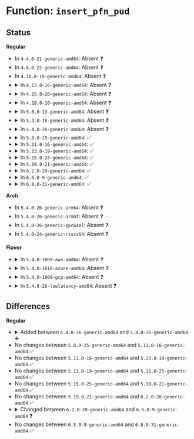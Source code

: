 # Function: <code>insert_pfn_pud</code>

## Status
<b>Regular</b>
<ul>
<li>
In <code>4.4.0-21-generic-amd64</code>: Absent ❓
</li>
<li>
In <code>4.8.0-22-generic-amd64</code>: Absent ❓
</li>
<li>
In <code>4.10.0-19-generic-amd64</code>: Absent ❓
</li>
<li>
<details>
<summary>In <code>4.13.0-16-generic-amd64</code>: Absent ❓</summary>

```json
{
  "name": "insert_pfn_pud",
  "collision_type": "Unique Static",
  "inline_type": "Full",
  "funcs": [
    {
      "addr": 18446744071581144336,
      "name": "insert_pfn_pud",
      "external": false,
      "loc": "mm/huge_memory.c:798",
      "file": "mm/huge_memory.c",
      "inline": "not declared, inlined",
      "caller_inline": [
        "mm/huge_memory.c:vmf_insert_pfn_pud"
      ],
      "caller_func": []
    }
  ],
  "symbols": []
}
```
</details>
</li>
<li>
<details>
<summary>In <code>4.15.0-20-generic-amd64</code>: Absent ❓</summary>

```json
{
  "name": "insert_pfn_pud",
  "collision_type": "Unique Static",
  "inline_type": "Full",
  "funcs": [
    {
      "addr": 18446744071581267672,
      "name": "insert_pfn_pud",
      "external": false,
      "loc": "mm/huge_memory.c:798",
      "file": "mm/huge_memory.c",
      "inline": "not declared, inlined",
      "caller_inline": [
        "mm/huge_memory.c:vmf_insert_pfn_pud"
      ],
      "caller_func": []
    }
  ],
  "symbols": []
}
```
</details>
</li>
<li>
<details>
<summary>In <code>4.18.0-10-generic-amd64</code>: Absent ❓</summary>

```json
{
  "name": "insert_pfn_pud",
  "collision_type": "Unique Static",
  "inline_type": "Full",
  "funcs": [
    {
      "addr": 18446744071581415212,
      "name": "insert_pfn_pud",
      "external": false,
      "loc": "mm/huge_memory.c:795",
      "file": "mm/huge_memory.c",
      "inline": "not declared, inlined",
      "caller_inline": [
        "mm/huge_memory.c:vmf_insert_pfn_pud"
      ],
      "caller_func": []
    }
  ],
  "symbols": []
}
```
</details>
</li>
<li>
<details>
<summary>In <code>5.0.0-13-generic-amd64</code>: Absent ❓</summary>

```json
{
  "name": "insert_pfn_pud",
  "collision_type": "Unique Static",
  "inline_type": "Full",
  "funcs": [
    {
      "addr": 18446744071581498041,
      "name": "insert_pfn_pud",
      "external": false,
      "loc": "mm/huge_memory.c:814",
      "file": "mm/huge_memory.c",
      "inline": "not declared, inlined",
      "caller_inline": [
        "mm/huge_memory.c:vmf_insert_pfn_pud"
      ],
      "caller_func": []
    }
  ],
  "symbols": []
}
```
</details>
</li>
<li>
<details>
<summary>In <code>5.3.0-18-generic-amd64</code>: Absent ❓</summary>

```json
{
  "name": "insert_pfn_pud",
  "collision_type": "Unique Static",
  "inline_type": "Full",
  "funcs": [
    {
      "addr": 18446744071581606299,
      "name": "insert_pfn_pud",
      "external": false,
      "loc": "mm/huge_memory.c:852",
      "file": "mm/huge_memory.c",
      "inline": "not declared, inlined",
      "caller_inline": [
        "mm/huge_memory.c:vmf_insert_pfn_pud"
      ],
      "caller_func": []
    }
  ],
  "symbols": []
}
```
</details>
</li>
<li>
<details>
<summary>In <code>5.4.0-26-generic-amd64</code>: Absent ❓</summary>

```json
{
  "name": "insert_pfn_pud",
  "collision_type": "Unique Static",
  "inline_type": "Full",
  "funcs": [
    {
      "addr": 18446744071581676875,
      "name": "insert_pfn_pud",
      "external": false,
      "loc": "mm/huge_memory.c:858",
      "file": "mm/huge_memory.c",
      "inline": "not declared, inlined",
      "caller_inline": [
        "mm/huge_memory.c:vmf_insert_pfn_pud"
      ],
      "caller_func": []
    }
  ],
  "symbols": []
}
```
</details>
</li>
<li>
<details>
<summary>In <code>5.8.0-25-generic-amd64</code>: ✅</summary>

```c
void insert_pfn_pud(struct vm_area_struct * vma, long unsigned int addr, pud_t * pud, pfn_t pfn, pgprot_t prot, bool write)
```

```json
{
  "name": "insert_pfn_pud",
  "collision_type": "Unique Static",
  "inline_type": "No",
  "funcs": [
    {
      "addr": 18446744071581896288,
      "name": "insert_pfn_pud",
      "external": false,
      "loc": "mm/huge_memory.c:880",
      "file": "mm/huge_memory.c",
      "inline": "seen, unknown",
      "caller_inline": [],
      "caller_func": [
        "mm/huge_memory.c:vmf_insert_pfn_pud_prot"
      ]
    }
  ],
  "symbols": [
    {
      "addr": 18446744071581896288,
      "name": "insert_pfn_pud",
      "section": ".text",
      "bind": "STB_LOCAL",
      "size": 412
    }
  ]
}
```
</details>
</li>
<li>
<details>
<summary>In <code>5.11.0-16-generic-amd64</code>: ✅</summary>

```c
void insert_pfn_pud(struct vm_area_struct * vma, long unsigned int addr, pud_t * pud, pfn_t pfn, pgprot_t prot, bool write)
```

```json
{
  "name": "insert_pfn_pud",
  "collision_type": "Unique Static",
  "inline_type": "No",
  "funcs": [
    {
      "addr": 18446744071581942480,
      "name": "insert_pfn_pud",
      "external": false,
      "loc": "mm/huge_memory.c:872",
      "file": "mm/huge_memory.c",
      "inline": "seen, unknown",
      "caller_inline": [],
      "caller_func": [
        "mm/huge_memory.c:vmf_insert_pfn_pud_prot"
      ]
    }
  ],
  "symbols": [
    {
      "addr": 18446744071581942480,
      "name": "insert_pfn_pud",
      "section": ".text",
      "bind": "STB_LOCAL",
      "size": 412
    }
  ]
}
```
</details>
</li>
<li>
<details>
<summary>In <code>5.13.0-19-generic-amd64</code>: ✅</summary>

```c
void insert_pfn_pud(struct vm_area_struct * vma, long unsigned int addr, pud_t * pud, pfn_t pfn, pgprot_t prot, bool write)
```

```json
{
  "name": "insert_pfn_pud",
  "collision_type": "Unique Static",
  "inline_type": "No",
  "funcs": [
    {
      "addr": 18446744071581967632,
      "name": "insert_pfn_pud",
      "external": false,
      "loc": "mm/huge_memory.c:888",
      "file": "mm/huge_memory.c",
      "inline": "seen, unknown",
      "caller_inline": [],
      "caller_func": [
        "mm/huge_memory.c:vmf_insert_pfn_pud_prot"
      ]
    }
  ],
  "symbols": [
    {
      "addr": 18446744071581967632,
      "name": "insert_pfn_pud",
      "section": ".text",
      "bind": "STB_LOCAL",
      "size": 430
    }
  ]
}
```
</details>
</li>
<li>
<details>
<summary>In <code>5.15.0-25-generic-amd64</code>: ✅</summary>

```c
void insert_pfn_pud(struct vm_area_struct * vma, long unsigned int addr, pud_t * pud, pfn_t pfn, pgprot_t prot, bool write)
```

```json
{
  "name": "insert_pfn_pud",
  "collision_type": "Unique Static",
  "inline_type": "No",
  "funcs": [
    {
      "addr": 18446744071582270320,
      "name": "insert_pfn_pud",
      "external": false,
      "loc": "mm/huge_memory.c:888",
      "file": "mm/huge_memory.c",
      "inline": "seen, unknown",
      "caller_inline": [],
      "caller_func": [
        "mm/huge_memory.c:vmf_insert_pfn_pud_prot"
      ]
    }
  ],
  "symbols": [
    {
      "addr": 18446744071582270320,
      "name": "insert_pfn_pud",
      "section": ".text",
      "bind": "STB_LOCAL",
      "size": 430
    }
  ]
}
```
</details>
</li>
<li>
<details>
<summary>In <code>5.19.0-21-generic-amd64</code>: ✅</summary>

```c
void insert_pfn_pud(struct vm_area_struct * vma, long unsigned int addr, pud_t * pud, pfn_t pfn, pgprot_t prot, bool write)
```

```json
{
  "name": "insert_pfn_pud",
  "collision_type": "Unique Static",
  "inline_type": "No",
  "funcs": [
    {
      "addr": 18446744071582750832,
      "name": "insert_pfn_pud",
      "external": false,
      "loc": "mm/huge_memory.c:882",
      "file": "mm/huge_memory.c",
      "inline": "seen, unknown",
      "caller_inline": [],
      "caller_func": [
        "mm/huge_memory.c:vmf_insert_pfn_pud_prot"
      ]
    }
  ],
  "symbols": [
    {
      "addr": 18446744071582750832,
      "name": "insert_pfn_pud",
      "section": ".text",
      "bind": "STB_LOCAL",
      "size": 437
    }
  ]
}
```
</details>
</li>
<li>
<details>
<summary>In <code>6.2.0-20-generic-amd64</code>: ✅</summary>

```c
void insert_pfn_pud(struct vm_area_struct * vma, long unsigned int addr, pud_t * pud, pfn_t pfn, pgprot_t prot, bool write)
```

```json
{
  "name": "insert_pfn_pud",
  "collision_type": "Unique Static",
  "inline_type": "No",
  "funcs": [
    {
      "addr": 18446744071583284560,
      "name": "insert_pfn_pud",
      "external": false,
      "loc": "mm/huge_memory.c:942",
      "file": "mm/huge_memory.c",
      "inline": "seen, unknown",
      "caller_inline": [],
      "caller_func": [
        "mm/huge_memory.c:vmf_insert_pfn_pud_prot"
      ]
    }
  ],
  "symbols": [
    {
      "addr": 18446744071583284560,
      "name": "insert_pfn_pud",
      "section": ".text",
      "bind": "STB_LOCAL",
      "size": 444
    }
  ]
}
```
</details>
</li>
<li>
<details>
<summary>In <code>6.5.0-9-generic-amd64</code>: ✅</summary>

```c
void insert_pfn_pud(struct vm_area_struct * vma, long unsigned int addr, pud_t * pud, pfn_t pfn, bool write)
```

```json
{
  "name": "insert_pfn_pud",
  "collision_type": "Unique Static",
  "inline_type": "No",
  "funcs": [
    {
      "addr": 18446744071583504480,
      "name": "insert_pfn_pud",
      "external": false,
      "loc": "mm/huge_memory.c:939",
      "file": "mm/huge_memory.c",
      "inline": "seen, unknown",
      "caller_inline": [],
      "caller_func": [
        "mm/huge_memory.c:vmf_insert_pfn_pud"
      ]
    }
  ],
  "symbols": [
    {
      "addr": 18446744071583504480,
      "name": "insert_pfn_pud",
      "section": ".text",
      "bind": "STB_LOCAL",
      "size": 450
    }
  ]
}
```
</details>
</li>
<li>
<details>
<summary>In <code>6.8.0-31-generic-amd64</code>: ✅</summary>

```c
void insert_pfn_pud(struct vm_area_struct * vma, long unsigned int addr, pud_t * pud, pfn_t pfn, bool write)
```

```json
{
  "name": "insert_pfn_pud",
  "collision_type": "Unique Static",
  "inline_type": "No",
  "funcs": [
    {
      "addr": 18446744071583698960,
      "name": "insert_pfn_pud",
      "external": false,
      "loc": "mm/huge_memory.c:1154",
      "file": "mm/huge_memory.c",
      "inline": "seen, unknown",
      "caller_inline": [],
      "caller_func": [
        "mm/huge_memory.c:vmf_insert_pfn_pud"
      ]
    }
  ],
  "symbols": [
    {
      "addr": 18446744071583698960,
      "name": "insert_pfn_pud",
      "section": ".text",
      "bind": "STB_LOCAL",
      "size": 530
    }
  ]
}
```
</details>
</li>
</ul>
<b>Arch</b>
<ul>
<li>
In <code>5.4.0-26-generic-arm64</code>: Absent ❓
</li>
<li>
In <code>5.4.0-26-generic-armhf</code>: Absent ❓
</li>
<li>
In <code>5.4.0-26-generic-ppc64el</code>: Absent ❓
</li>
<li>
In <code>5.4.0-24-generic-riscv64</code>: Absent ❓
</li>
</ul>
<b>Flavor</b>
<ul>
<li>
<details>
<summary>In <code>5.4.0-1009-aws-amd64</code>: Absent ❓</summary>

```json
{
  "name": "insert_pfn_pud",
  "collision_type": "Unique Static",
  "inline_type": "Full",
  "funcs": [
    {
      "addr": 18446744071581645611,
      "name": "insert_pfn_pud",
      "external": false,
      "loc": "mm/huge_memory.c:858",
      "file": "mm/huge_memory.c",
      "inline": "not declared, inlined",
      "caller_inline": [
        "mm/huge_memory.c:vmf_insert_pfn_pud"
      ],
      "caller_func": []
    }
  ],
  "symbols": []
}
```
</details>
</li>
<li>
<details>
<summary>In <code>5.4.0-1010-azure-amd64</code>: Absent ❓</summary>

```json
{
  "name": "insert_pfn_pud",
  "collision_type": "Unique Static",
  "inline_type": "Full",
  "funcs": [
    {
      "addr": 18446744071581586473,
      "name": "insert_pfn_pud",
      "external": false,
      "loc": "mm/huge_memory.c:858",
      "file": "mm/huge_memory.c",
      "inline": "not declared, inlined",
      "caller_inline": [
        "mm/huge_memory.c:vmf_insert_pfn_pud"
      ],
      "caller_func": []
    }
  ],
  "symbols": []
}
```
</details>
</li>
<li>
<details>
<summary>In <code>5.4.0-1009-gcp-amd64</code>: Absent ❓</summary>

```json
{
  "name": "insert_pfn_pud",
  "collision_type": "Unique Static",
  "inline_type": "Full",
  "funcs": [
    {
      "addr": 18446744071581636923,
      "name": "insert_pfn_pud",
      "external": false,
      "loc": "mm/huge_memory.c:858",
      "file": "mm/huge_memory.c",
      "inline": "not declared, inlined",
      "caller_inline": [
        "mm/huge_memory.c:vmf_insert_pfn_pud"
      ],
      "caller_func": []
    }
  ],
  "symbols": []
}
```
</details>
</li>
<li>
<details>
<summary>In <code>5.4.0-26-lowlatency-amd64</code>: Absent ❓</summary>

```json
{
  "name": "insert_pfn_pud",
  "collision_type": "Unique Static",
  "inline_type": "Full",
  "funcs": [
    {
      "addr": 18446744071581702030,
      "name": "insert_pfn_pud",
      "external": false,
      "loc": "mm/huge_memory.c:858",
      "file": "mm/huge_memory.c",
      "inline": "not declared, inlined",
      "caller_inline": [
        "mm/huge_memory.c:vmf_insert_pfn_pud"
      ],
      "caller_func": []
    }
  ],
  "symbols": []
}
```
</details>
</li>
</ul>

## Differences
<b>Regular</b>
<ul>
<li>
<details>
<summary>Added between <code>5.4.0-26-generic-amd64</code> and <code>5.8.0-25-generic-amd64</code> ➕</summary>

```c
void insert_pfn_pud(struct vm_area_struct * vma, long unsigned int addr, pud_t * pud, pfn_t pfn, pgprot_t prot, bool write)
```
</details>
</li>
<li>
No changes between <code>5.8.0-25-generic-amd64</code> and <code>5.11.0-16-generic-amd64</code> ✅
</li>
<li>
No changes between <code>5.11.0-16-generic-amd64</code> and <code>5.13.0-19-generic-amd64</code> ✅
</li>
<li>
No changes between <code>5.13.0-19-generic-amd64</code> and <code>5.15.0-25-generic-amd64</code> ✅
</li>
<li>
No changes between <code>5.15.0-25-generic-amd64</code> and <code>5.19.0-21-generic-amd64</code> ✅
</li>
<li>
No changes between <code>5.19.0-21-generic-amd64</code> and <code>6.2.0-20-generic-amd64</code> ✅
</li>
<li>
<details>
<summary>Changed between <code>6.2.0-20-generic-amd64</code> and <code>6.5.0-9-generic-amd64</code> ❓</summary>
<ul>
<li>
<b>Param removed. </b>
<code>pgprot_t prot</code>
</li>
<li>
<b>Param reordered. </b>
<code>vma, addr, pud, pfn, prot, write</code> ➡️ <code>vma, addr, pud, pfn, write</code>
</li>
</ul>
</details>
</li>
<li>
No changes between <code>6.5.0-9-generic-amd64</code> and <code>6.8.0-31-generic-amd64</code> ✅
</li>
</ul>
